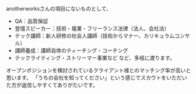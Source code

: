 anotherworksさんの項目にないものとして、

- QA：品質保証
- 登壇スピーカー：技術・複業・フリーランス法律（法人、会社法）
- テック講師：新人研修の社会人講師（技術からマナー、カリキュラムコンサル）
- 講師養成：講師自体のティーチング・コーチング
- テックライティング・ストリーマー事業など
など、多岐に渡ります。

オープンポジションを検討されているクライアント様とのマッチング率が高いと思います。
「うちの会社を知ってください」という感じでスカウトをいただいた方が返信しやすくてありがたいです。
